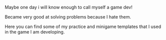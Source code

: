 Maybe one day i will know enough to call myself a game dev!

Became very good at solving problems because I hate them.

Here you can find some of my practice and minigame templates that I used in the game I am developing.



